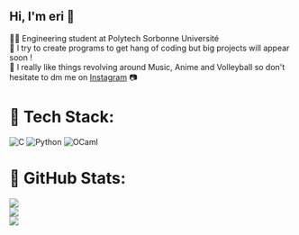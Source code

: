 ## Hi, I'm eri 🎉


👨‍🎓 Engineering student at Polytech Sorbonne Université<br/>
🌟 I try to create programs to get hang of coding but big projects will appear soon !<br/>
🫧 I really like things revolving around Music, Anime and Volleyball so don't hesitate to dm me on  [Instagram](https://www.instagram.com/mysteriri2/) 📷<br/>

# 🍓 Tech Stack:
![C](https://img.shields.io/badge/c-%2300599C.svg?style=for-the-badge&logo=c&logoColor=white) ![Python](https://img.shields.io/badge/python-3670A0?style=for-the-badge&logo=python&logoColor=ffdd54) ![OCaml](https://img.shields.io/badge/OCaml-%23E98407.svg?style=for-the-badge&logo=ocaml&logoColor=white)
# 🥭 GitHub Stats:
![](https://github-readme-stats.vercel.app/api?username=mytseriri&theme=material-palenight&hide_border=true&include_all_commits=false&count_private=false)<br/>
![](https://nirzak-streak-stats.vercel.app/?user=mytseriri&theme=material-palenight&hide_border=true)<br/>
![](https://github-readme-stats.vercel.app/api/top-langs/?username=mytseriri&theme=material-palenight&hide_border=true&include_all_commits=false&count_private=false&layout=compact)

<!-- Proudly created with GPRM ( https://gprm.itsvg.in ) -->
